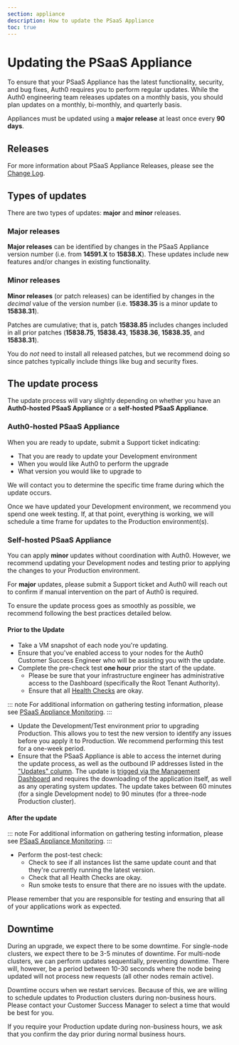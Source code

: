 ```yaml
---
section: appliance
description: How to update the PSaaS Appliance
toc: true
---
```

# Updating the PSaaS Appliance

To ensure that your PSaaS Appliance has the latest functionality, security, and bug fixes, Auth0 requires you to perform regular updates. While the Auth0 engineering team releases updates on a monthly basis, you should plan updates on a monthly, bi-monthly, and quarterly basis.

Appliances must be updated using a **major release** at least once every **90 days**.

## Releases

For more information about PSaaS Appliance Releases, please see the [Change Log](https://auth0.com/changelog/appliance).

## Types of updates

There are two types of updates: **major** and **minor** releases.

### Major releases

**Major releases** can be identified by changes in the PSaaS Appliance version number (i.e. from **14591.X** to **15838.X**). These updates include new features and/or changes in existing functionality.

### Minor releases

**Minor releases** (or patch releases) can be identified by changes in the *decimal* value of the version number (i.e. **15838.35** is a minor update to **15838.31**).

Patches are cumulative; that is, patch **15838.85** includes changes included in all prior patches (**15838.75**, **15838.43**, **15838.36**, **15838.35**, and **15838.31**).

You do *not* need to install all released patches, but we recommend doing so since patches typically include things like bug and security fixes.

## The update process

The update process will vary slightly depending on whether you have an **Auth0-hosted PSaaS Appliance** or a **self-hosted PSaaS Appliance**.

### Auth0-hosted PSaaS Appliance

When you are ready to update, submit a Support ticket indicating:

* That you are ready to update your Development environment
* When you would like Auth0 to perform the upgrade
* What version you would like to upgrade to

We will contact you to determine the specific time frame during which the update occurs.

Once we have updated your Development environment, we recommend you spend one week testing. If, at that point, everything is working, we will schedule a time frame for updates to the Production environment(s).

### Self-hosted PSaaS Appliance

You can apply **minor** updates without coordination with Auth0. However, we recommend updating your Development nodes and testing prior to applying the changes to your Production environment.

For **major** updates, please submit a Support ticket and Auth0 will reach out to confirm if manual intervention on the part of Auth0 is required.

To ensure the update process goes as smoothly as possible, we recommend following the best practices detailed below.

#### Prior to the Update

* Take a VM snapshot of each node you're updating.
* Ensure that you've enabled access to your nodes for the Auth0 Customer Success Engineer who will be assisting you with the update.
* Complete the pre-check test **one hour** prior the start of the update.
  * Please be sure that your infrastructure engineer has administrative access to the Dashboard (specifically the Root Tenant Authority).
  * Ensure that all [Health Checks](/appliance/dashboard/troubleshoot#health-check) are okay.

::: note
For additional information on gathering testing information, please see [PSaaS Appliance Monitoring](/appliance/monitoring).
:::

* Update the Development/Test environment prior to upgrading Production. This allows you to test the new version to identify any issues before you apply it to Production. We recommend performing this test for a one-week period.
* Ensure that the PSaaS Appliance is able to access the internet during the update process, as well as the outbound IP addresses listed in the ["Updates" column](/appliance/infrastructure/ip-domain-port-list#external-connectivity). The update is [trigged via the Management Dashboard](/appliance/dashboard/updates) and requires the downloading of the application itself, as well as any operating system updates. The update takes between 60 minutes (for a single Development node) to 90 minutes (for a three-node Production cluster).

#### After the update

::: note
For additional information on gathering testing information, please see [PSaaS Appliance Monitoring](/appliance/monitoring).
:::

* Perform the post-test check:
  * Check to see if all instances list the same update count and that they're currently running the latest version.
  * Check that all Health Checks are okay.
  * Run smoke tests to ensure that there are no issues with the update.

Please remember that you are responsible for testing and ensuring that all of your applications work as expected.

## Downtime

During an upgrade, we expect there to be some downtime. For single-node clusters, we expect there to be 3-5 minutes of downtime. For multi-node clusters, we can perform updates sequentially, preventing downtime. There will, however, be a period between 10-30 seconds where the node being updated will not process new requests (all other nodes remain active). 

Downtime occurs when we restart services. Because of this, we are willing to schedule updates to Production clusters during non-business hours. Please contact your Customer Success Manager to select a time that would be best for you.

If you require your Production update during non-business hours, we ask that you confirm the day prior during normal business hours.